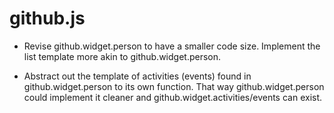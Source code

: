 # github.js
- Revise github.widget.person to have a smaller code size. Implement the list
template more akin to github.widget.person.

- Abstract out the template of activities (events) found in github.widget.person
to its own function. That way github.widget.person could implement it cleaner and
github.widget.activities/events can exist.